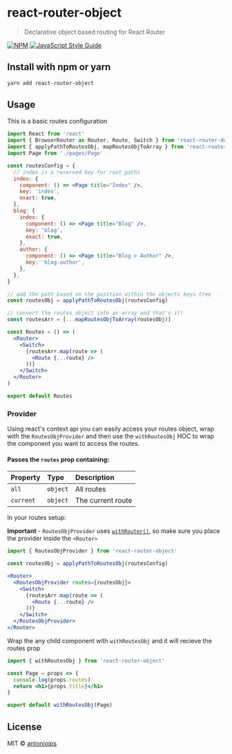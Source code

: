 # react-router-object

> Declarative object based routing for React Router

[![NPM](https://img.shields.io/npm/v/react-router-object.svg)](https://www.npmjs.com/package/react-router-object) [![JavaScript Style Guide](https://img.shields.io/badge/code_style-standard-brightgreen.svg)](https://standardjs.com)

## Install with npm or yarn

```bash
yarn add react-router-object
```

## Usage

This is a basic routes configuration

```jsx
import React from 'react'
import { BrowserRouter as Router, Route, Switch } from 'react-router-dom'
import { applyPathToRoutesObj, mapRoutesObjToArray } from 'react-router-object'
import Page from './pages/Page'

const routesConfig = {
  // index is a reserved key for root paths
  index: {
    component: () => <Page title="Index" />,
    key: 'index',
    exact: true,
  },
  blog: {
    index: {
      component: () => <Page title="Blog" />,
      key: 'blog',
      exact: true,
    },
    author: {
      component: () => <Page title="Blog > Author" />,
      key: 'blog-author',
    },
  },
}

// add the path based on the position within the objects keys tree
const routesObj = applyPathToRoutesObj(routesConfig)

// convert the routes object into an array and that's it!
const routesArr = [...mapRoutesObjToArray(routesObj)]

const Routes = () => (
  <Router>
    <Switch>
      {routesArr.map(route => (
        <Route {...route} />
      ))}
    </Switch>
  </Router>
)

export default Routes
```

### Provider

Using react's context api you can easily access your routes object, wrap with the `RoutesObjProvider` and then use the `withRoutesObj` HOC to wrap the component you want to access the routes.

#### Passes the `routes` prop containing:

| Property  | Type     | Description       |
| :-------- | :------- | :---------------- |
| `all`     | `object` | All routes        |
| `current` | `object` | The current route |

In your routes setup:

**Important** - `RoutesObjProvider` uses [`withRouter()`](https://github.com/ReactTraining/react-router/blob/master/packages/react-router/docs/api/withRouter.md), so make sure you place the provider inside the `<Router>`

```jsx
import { RoutesObjProvider } from 'react-router-object'

const routesObj = applyPathToRoutesObj(routesConfig)

<Router>
  <RoutesObjProvider routes={routesObj}>
    <Switch>
      {routesArr.map(route => (
        <Route {...route} />
      ))}
    </Switch>
  </RoutesObjProvider>
</Router>
```

Wrap the any child component with `withRoutesObj` and it will recieve the routes prop

```jsx
import { withRoutesObj } from 'react-router-object'

const Page = props => {
  console.log(props.routes)
  return <h1>{props.title}</h1>
}

export default withRoutesObj(Page)
```

## License

MIT © [antoniojps](https://github.com/antoniojps)
